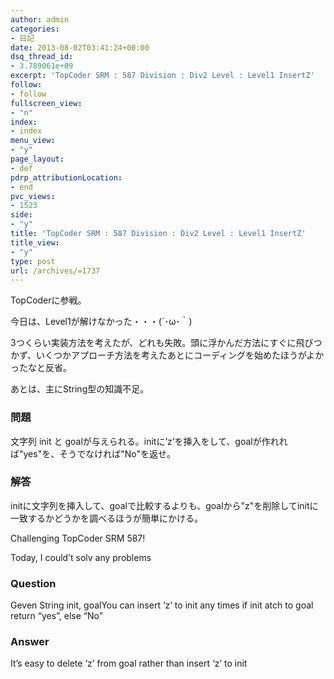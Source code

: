 ```yaml
---
author: admin
categories:
- 日記
date: 2013-08-02T03:41:24+00:00
dsq_thread_id:
- 3.789061e+09
excerpt: 'TopCoder SRM : 587 Division : Div2 Level : Level1 InsertZ'
follow:
- follow
fullscreen_view:
- "n"
index:
- index
menu_view:
- "y"
page_layout:
- def
pdrp_attributionLocation:
- end
pvc_views:
- 1523
side:
- "y"
title: 'TopCoder SRM : 587 Division : Div2 Level : Level1 InsertZ'
title_view:
- "y"
type: post
url: /archives/=1737
---
```


<!--:ja-->

TopCoderに参戦。

今日は、Level1が解けなかった・・・(´･ω･｀)

3つくらい実装方法を考えたが、どれも失敗。頭に浮かんだ方法にすぐに飛びつかず、いくつかアプローチ方法を考えたあとにコーディングを始めたほうがよかったなと反省。

あとは、主にString型の知識不足。

### 問題

文字列 init と goalが与えられる。initに&#8217;z&#8217;を挿入をして、goalが作れれば"yes"を、そうでなければ"No"を返せ。

### 解答

initに文字列を挿入して、goalで比較するよりも、goalから"z"を削除してinitに一致するかどうかを調べるほうが簡単にかける。



<!--:-->

<!--:en-->

Challenging TopCoder SRM 587!

Today, I could&#8217;t solv any problems

### Question

Geven String init, goalYou can insert &#8216;z&#8217; to init any times if init atch to goal return &#8220;yes&#8221;, else &#8220;No&#8221;

### Answer

It&#8217;s easy to delete &#8216;z&#8217; from goal rather than insert &#8216;z&#8217; to init 

<!--:-->